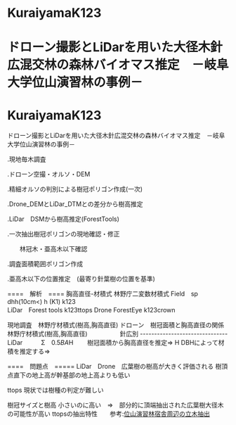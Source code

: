 
# KuraiyamaK123
ドローン撮影とLiDarを用いた大径木針広混交林の森林バイオマス推定　－岐阜大学位山演習林の事例－
=======


# KuraiyamaK123
ドローン撮影とLiDarを用いた大径木針広混交林の森林バイオマス推定　－岐阜大学位山演習林の事例－

.現地毎木調査　

.ドローン空撮・オルソ・DEM　　

.精細オルソの判別による樹冠ポリゴン作成(一次)　　

.Drone_DEMとLiDar_DTMとの差分から樹高推定　

.LiDar　DSMから樹高推定(ForestTools)　　

.一次抽出樹冠ポリゴンの現地確認・修正　

　　林冠木・亜高木以下確認　　
  
.調査面積範囲ポリゴン作成　

.亜高木以下の位置推定　(最寄り針葉樹の位置を基準)

====　解析　====
胸高直径-材積式
林野庁二変数材積式
Field　sp dhh(10cm<) h (K1) k123   
LiDar　Forest tools k123ttops
Drone  ForestEye k123crown

現地調査　林野庁材積式(樹高,胸高直径)
ドローン　樹冠面積と胸高直径の関係　林野庁材積式(樹高,胸高直径)
　　　　　針広別
-------------------------------　　　　　
LiDar　　　Σ　0.5*BA*H
　　樹冠面積から胸高直径を推定⇒ H DBHによって材積を推定する⇒

====　問題点　=====
LiDar　Drone　広葉樹の樹高が大きく評価される
樹頂点直下の地上高が幹基部の地上高よりも低い

ttops 
現状では樹種の判定が難しい

樹冠サイズと樹高
小さいのに高い　⇒　部分的に頂端抽出された広葉樹大径木の可能性が高い
ttopsの抽出特性　　参考:[位山演習林宿舎周辺の立木抽出](https://sanchikanri.com/kuraiyama/ttops_Kuraiyama.html)
　




